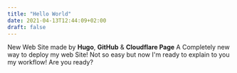 ```yaml
---
title: "Hello World"
date: 2021-04-13T12:44:09+02:00
draft: false
---
```

New Web Site made by **Hugo**, **GitHub** & **Cloudflare Page**
A Completely new way to deploy my web Site!
Not so easy but now I'm ready to explain to you my workflow!
Are you ready?
 
